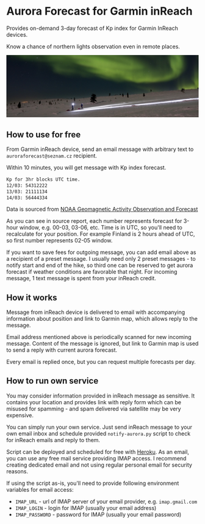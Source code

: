 # Aurora Forecast for Garmin inReach
Provides on-demand 3-day forecast of Kp index for Garmin InReach devices.

Know a chance of northern lights observation even in remote places.

![Aurora observed in Urho Kekkonen NP](img/aurora-ukk.jpg)

## How to use for free
From Garmin inReach device, send an email message with arbitrary text to `auroraforecast@seznam.cz` recipient.

Within 10 minutes, you will get message with Kp index forecast.
```
Kp for 3hr blocks UTC time.
12/03: 54312222
13/03: 21111134
14/03: 56444334
```

Data is sourced from [NOAA Geomagnetic Activity Observation and Forecast](https://services.swpc.noaa.gov/text/3-day-forecast.txt)

As you can see in source report, each number represents forecast for 3-hour window, e.g. 00-03, 03-06, etc.
Time is in UTC, so you'll need to recalculate for your position.
For example Finland is 2 hours ahead of UTC, so first number represents 02-05 window.

If you want to save fees for outgoing message, you can add email above as a recipient of a preset message.
I usually need only 2 preset messages - to notify start and end of the hike, so third one can be reserved to get aurora forecast if weather conditions are favorable that night.
For incoming message, 1 text message is spent from your inReach credit.

## How it works
Message from inReach device is delivered to email with accompanying information about position and link to Garmin map, which allows reply to the message.

Email address mentioned above is periodically scanned for new incoming message.
Content of the message is ignored, but link to Garmin map is used to send a reply with current aurora forecast.

Every email is replied once, but you can request multiple forecasts per day.

## How to run own service
You may consider information provided in inReach message as sensitive.
It contains your location and provides link with reply form which can be misused for spamming - and spam delivered via satellite may be very expensive.

You can simply run your own service. Just send inReach message to your own email inbox and schedule provided `notify-aurora.py` script to check for inReach emails and reply to them.

Script can be deployed and scheduled for free with [Heroku](https://www.heroku.com).
As an email, you can use any free mail service providing IMAP access.
I recommend creating dedicated email and not using regular personal email for security reasons.

If using the script as-is, you'll need to provide following environment variables for email access:

- `IMAP_URL` - url of IMAP server of your email provider, e.g. `imap.gmail.com`
- `IMAP_LOGIN` - login for IMAP (usually your email address)
- `IMAP_PASSWORD` - password for IMAP (usually your email password)

